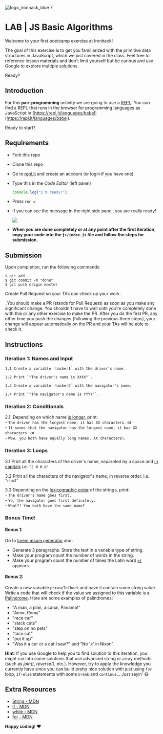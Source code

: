 ![logo_ironhack_blue 7](https://user-images.githubusercontent.com/23629340/40541063-a07a0a8a-601a-11e8-91b5-2f13e4e6b441.png)

# LAB | JS Basic Algorithms 

Welcome to your first bootcamp exercise at Ironhack!

The goal of this exercise is to get you familiarized with the primitive data structures in JavaScript, which we just covered in the class. Feel free to reference lesson materials and don't limit yourself but be curious and use Google to explore multiple solutions.

Ready?

## Introduction

For this **pair-programming** activity we are going to use a [REPL](https://en.wikipedia.org/wiki/Read%E2%80%93eval%E2%80%93print_loop). You can find a REPL that runs in the browser for programming languages as JavaScript in [https://repl.it/languages/babel](https://repl.it/languages/babel).

Ready to start?


## Requirements

- Fork this repo
- Clone this repo
- Go to [repl.it](https://repl.it/languages/nodejs) and create an account (or login if you have one)
- Type this in the *Code Editor* (left panel)
  
  ```javascript
  console.log("I'm ready!");
  ```
- Press `run ►`
- If you can see the message in the right side panel, you are really ready!

  <!-- ![](https://i.imgur.com/4TQislb.png) -->
  ![](https://s3-eu-west-1.amazonaws.com/ih-materials/uploads/upload_17f095b9bb4fa4bd1bee1c017c043327.png)

- __When you are done completely or at any point after the first iteration, copy your code into the `js/index.js` file and follow the steps for submission.__

## Submission

Upon completion, run the following commands:
```
$ git add .
$ git commit -m "done"
$ git push origin master
```
Create Pull Request so your TAs can check up your work.

_You should make a PR (stands for Pull Request) as soon as you make any significant change. You shouldn't have to wait until you're completely done with this or any other exercise to make the PR. After you do the first PR, any other time you push the changes (following the previous three steps), your change will appear automatically on the PR and your TAs will be able to check it.

<!-- ## Submission -->

<!-- When you are done and you have checked that everything works fine, click on the **Share** button and copy the link from the *Share Link* field. Send this link to your TAs so they can check up your work.
![](https://s3-eu-west-1.amazonaws.com/ih-materials/uploads/upload_b2aa98f91affe5d4c5f12f216b069184.png) -->

## Instructions

### Iteration 1: Names and Input

	1.1 Create a variable `hacker1` with the driver's name.

	1.2 Print `"The driver's name is XXXX"`.

  	1.3 Create a variable `hacker2` with the navigator's name.

  	1.4 Print `"The navigator's name is YYYY"`.

### Iteration 2: Conditionals
  2.1. Depending on which name [is longer](https://developer.mozilla.org/en-US/docs/Web/JavaScript/Reference/Global_Objects/String/length), print:
  <br>
	  - `The driver has the longest name, it has XX characters.` or <br>
	  - `It seems that the navigator has the longest name, it has XX characters.` or <br>
	  - `Wow, you both have equally long names, XX characters!`.

### Iteration 3: Loops
  3.1 Print all the characters of the driver's name, separated by a space and [in capitals](https://developer.mozilla.org/en-US/docs/Web/JavaScript/Reference/Global_Objects/String/toUpperCase)
  i.e. `"J O H N"`
  
  3.2 Print all the characters of the navigator's name, in reverse order. 
  i.e. `"nhoJ"`
  
  3.3 Depending on the [lexicographic order](https://en.wikipedia.org/wiki/Lexicographical_order) of the strings, print: <br>
    - `The driver's name goes first.` <br>
    - `Yo, the navigator goes first definitely.` <br>
    - `What?! You both have the same name?`

### Bonus Time!

#### Bonus 1:
Go to [lorem ipsum generator](http://www.lipsum.com/) and:
  - Generate 3 paragraphs. Store the text in a variable type of string.
  - Make your program count the number of words in the string.
  - Make your program count the number of times the Latin word [`et`](https://en.wiktionary.org/wiki/et#Latin) appears.

#### Bonus 2:
Create a new variable `phraseToCheck` and have it contain some string value. Write a code that will check if the value we assigned to this variable is a [Palindrome](https://en.wikipedia.org/wiki/Palindrome). Here are some examples of palindromes: 
  - "A man, a plan, a canal, Panama!"
  - "Amor, Roma"
  - "race car"
  - "stack cats"
  - "step on no pets"
  - "taco cat"
  - "put it up"
  - "Was it a car or a cat I saw?" and "No 'x' in Nixon".
  
  __Hint__: If you use Google to help you to find solution to this iteration, you might run into some solutions that use advanced string or array methods (such as _join()_, _reverse()_, etc.). However, try to apply the knowledge you currently have since you can build pretty nice solution with just using `for` loop, `if-else` statements with some `break` and `continue`... Just sayin' :smiley: 

## Extra Resources

- [String - MDN](https://developer.mozilla.org/en-US/docs/Web/JavaScript/Reference/Global_Objects/String)
- [if - MDN](https://developer.mozilla.org/en-US/docs/Web/JavaScript/Reference/Statements/if...else)
- [while - MDN](https://developer.mozilla.org/en-US/docs/Web/JavaScript/Reference/Statements/while)
- [for - MDN](https://developer.mozilla.org/en-US/docs/Web/JavaScript/Reference/Statements/for)


__Happy coding!__ :heart:
